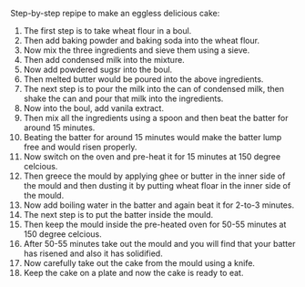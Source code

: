 Step-by-step repipe to make an eggless delicious cake:

1) The first step is to take wheat flour in a boul.
2) Then add baking powder and baking soda into the wheat flour.
3) Now mix the three ingredients and sieve them using a sieve.
4) Then add condensed milk into the mixture.
5) Now add powdered sugsr into the boul.
6) Then melted butter would be poured into the above ingredients.
7) The next step is to pour the milk into the can of condensed milk, then 
   shake the can and pour that milk into the ingredients.
8) Now into the boul, add vanila extract.
9) Then mix all the ingredients using a spoon and then beat the batter 
   for around 15 minutes.
10) Beating the batter for around 15 minutes would make the batter lump 
    free and would risen properly.
11) Now switch on the oven and pre-heat it for 15 minutes at 150 degree
    celcious.
12) Then greece the mould by applying ghee or butter in the inner side of
    the mould and then dusting it by putting wheat floar in the inner
    side of the mould.
13) Now add boiling water in the batter and again beat it for 2-to-3 
    minutes.
14) The next step is to put the batter inside the mould.
15) Then keep the mould inside the pre-heated oven for 50-55 minutes at 
    150 degree celcious.
16) After 50-55 minutes take out the mould and you will find that your 
    batter has risened and also it has solidified.
17) Now carefully take out the cake from the mould using a knife.
18) Keep the cake on a plate and now the cake is ready to eat.